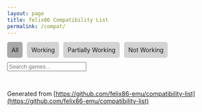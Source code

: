 ```yaml
---
layout: page
title: felix86 Compatibility List
permalink: /compat/
---
```


<html lang="en">
<head>
  <meta charset="UTF-8" />
  <meta name="viewport" content="width=device-width, initial-scale=1.0"/>
  <style>
    .tabs { display: flex; gap: 10px; margin-bottom: 10px; }
    .tab { cursor: pointer; padding: 10px; background: lightgray; border-radius: 5px; }
    .tab.active { background: darkgray; }
    .search { margin-bottom: 10px; }
    .game-list { display: flex; flex-wrap: wrap; gap: 10px; }
    .game { border: 1px solid #ccc; padding: 10px; border-radius: 5px; width: 200px; text-align: center; transition: transform 0.2s ease-in-out, box-shadow 0.2s ease-in-out; }
    .game:hover { transform: scale(1.05); box-shadow: 0 0 15px rgba(0,0,0,0.3); }
    .game img { width: 100%; height: 150px; object-fit: contain; border-radius: 5px; }
    .status { font-weight: bold; }
    .green { color: green; }
    .yellow { color: orange; }
    .red { color: red; }
    .pagination { margin-top: 20px; display: flex; gap: 5px; flex-wrap: wrap; }
    .pagination button { padding: 5px 10px; border: none; background: lightgray; border-radius: 5px; cursor: pointer; }
    .pagination button.active { background: darkgray; color: white; }
  </style>
</head>
<body>
  <div class="tabs">
    <div class="tab active" onclick="filterCategory('all', this)">All</div>
    <div class="tab" onclick="filterCategory('working', this)">Working</div>
    <div class="tab" onclick="filterCategory('partial', this)">Partially Working</div>
    <div class="tab" onclick="filterCategory('not-working', this)">Not Working</div>
  </div>

  <input class="search" type="text" placeholder="Search games..." onkeyup="applyFilters()">

  <div class="game-list" id="games"></div>
  <div class="pagination" id="pagination"></div>

  <div id="all-games" style="display: none">

<div class="game" data-category="working"><img loading="lazy" src="https://github.com/user-attachments/assets/b6548c60-df6a-4551-9d6e-33d8cdbb2146" alt="TUNIC" width="100%"><p><a href="https://github.com/felix86-emu/compatibility-list/issues/68">TUNIC</a></p><p class="status green">Working</p></div>
<div class="game" data-category="working"><img loading="lazy" src="https://github.com/user-attachments/assets/feb3d986-64e8-466b-b7ef-00742372975f" alt="MiSide (Demo)" width="100%"><p><a href="https://github.com/felix86-emu/compatibility-list/issues/67">MiSide (Demo)</a></p><p class="status green">Working</p></div>
<div class="game" data-category="partial"><img loading="lazy" src="https://github.com/user-attachments/assets/5ddcfab8-bf16-40ef-820d-bf4ee61c2700" alt="Max Payne 2" width="100%"><p><a href="https://github.com/felix86-emu/compatibility-list/issues/66">Max Payne 2</a></p><p class="status yellow">Partially Working</p></div>
<div class="game" data-category="not-working"><img loading="lazy" src="{{ site.baseurl }}/images/felixNoThoughts.png" alt="Max Payne" width="100%"><p><a href="https://github.com/felix86-emu/compatibility-list/issues/65">Max Payne</a></p><p class="status red">Not Working</p></div>
<div class="game" data-category="working"><img loading="lazy" src="https://github.com/user-attachments/assets/0e292c79-41ec-4357-bf0a-156b03476fd4" alt="FEZ" width="100%"><p><a href="https://github.com/felix86-emu/compatibility-list/issues/64">FEZ</a></p><p class="status green">Working</p></div>
<div class="game" data-category="working"><img loading="lazy" src="https://github.com/user-attachments/assets/8237f31e-5b68-400a-a565-d80e9c352c7e" alt="Baldur's Gate II: Enhanced Edition" width="100%"><p><a href="https://github.com/felix86-emu/compatibility-list/issues/63">Baldur's Gate II: Enhanced Edition</a></p><p class="status green">Working</p></div>
<div class="game" data-category="working"><img loading="lazy" src="https://github.com/user-attachments/assets/673f7068-4efb-408a-b946-b76a61ddf418" alt="Baldur's Gate: Enhanced Edition" width="100%"><p><a href="https://github.com/felix86-emu/compatibility-list/issues/62">Baldur's Gate: Enhanced Edition</a></p><p class="status green">Working</p></div>
<div class="game" data-category="working"><img loading="lazy" src="https://github.com/user-attachments/assets/871f7e43-0c4e-4b6d-b7f5-1b344b484be8" alt="Dwarf Fortress" width="100%"><p><a href="https://github.com/felix86-emu/compatibility-list/issues/61">Dwarf Fortress</a></p><p class="status green">Working</p></div>
<div class="game" data-category="not-working"><img loading="lazy" src="https://github.com/user-attachments/assets/bb7cc63b-58c7-4f50-95c0-db2e3df58c63" alt="SpongeBob SquarePants: Battle for Bikini Bottom - Rehydrated" width="100%"><p><a href="https://github.com/felix86-emu/compatibility-list/issues/60">SpongeBob SquarePants: Battle for Bikini Bottom - Rehydrated</a></p><p class="status red">Not Working</p></div>
<div class="game" data-category="not-working"><img loading="lazy" src="https://github.com/user-attachments/assets/c13821a7-4047-4101-abb8-6a9a18880761" alt="DOOM (2016)" width="100%"><p><a href="https://github.com/felix86-emu/compatibility-list/issues/59">DOOM (2016)</a></p><p class="status red">Not Working</p></div>
<div class="game" data-category="working"><img loading="lazy" src="https://github.com/user-attachments/assets/92170a81-1576-4b7f-b4ee-c611920a8daa" alt="Europa Universalis IV" width="100%"><p><a href="https://github.com/felix86-emu/compatibility-list/issues/58">Europa Universalis IV</a></p><p class="status green">Working</p></div>
<div class="game" data-category="partial"><img loading="lazy" src="https://github.com/user-attachments/assets/b3005874-bd78-4166-a5f5-b79365deda8a" alt="Factorio Demo" width="100%"><p><a href="https://github.com/felix86-emu/compatibility-list/issues/57">Factorio Demo</a></p><p class="status yellow">Partially Working</p></div>
<div class="game" data-category="partial"><img loading="lazy" src="https://github.com/user-attachments/assets/b79e31ac-f8c2-4bef-af3a-0ea42e596cd1" alt="Witcher 3" width="100%"><p><a href="https://github.com/felix86-emu/compatibility-list/issues/56">Witcher 3</a></p><p class="status yellow">Partially Working</p></div>
<div class="game" data-category="working"><img loading="lazy" src="https://github.com/user-attachments/assets/9d5ec40f-75ac-483c-9892-ceab9f881096" alt="Crysis" width="100%"><p><a href="https://github.com/felix86-emu/compatibility-list/issues/55">Crysis</a></p><p class="status green">Working</p></div>
<div class="game" data-category="partial"><img loading="lazy" src="https://github.com/user-attachments/assets/a9ad7303-3aed-43db-9e50-1a07066172d4" alt="Psychonauts 2" width="100%"><p><a href="https://github.com/felix86-emu/compatibility-list/issues/54">Psychonauts 2</a></p><p class="status yellow">Partially Working</p></div>
<div class="game" data-category="partial"><img loading="lazy" src="https://github.com/user-attachments/assets/dd7f4939-06f3-4368-85a1-f12105703660" alt="Witcher 2" width="100%"><p><a href="https://github.com/felix86-emu/compatibility-list/issues/53">Witcher 2</a></p><p class="status yellow">Partially Working</p></div>
<div class="game" data-category="not-working"><img loading="lazy" src="{{ site.baseurl }}/images/felixNoThoughts.png" alt="Among Us" width="100%"><p><a href="https://github.com/felix86-emu/compatibility-list/issues/52">Among Us</a></p><p class="status red">Not Working</p></div>
<div class="game" data-category="partial"><img loading="lazy" src="https://github.com/user-attachments/assets/342d233e-821e-4be3-afa7-b7b0a5dc7993" alt="Deltarune Demo" width="100%"><p><a href="https://github.com/felix86-emu/compatibility-list/issues/51">Deltarune Demo</a></p><p class="status yellow">Partially Working</p></div>
<div class="game" data-category="working"><img loading="lazy" src="https://github.com/user-attachments/assets/e449e5b0-5e32-4185-8410-3b3abd388389" alt="Doki Doki Literature Club" width="100%"><p><a href="https://github.com/felix86-emu/compatibility-list/issues/50">Doki Doki Literature Club</a></p><p class="status green">Working</p></div>
<div class="game" data-category="working"><img loading="lazy" src="https://github.com/user-attachments/assets/f83f622e-8e94-41ee-9049-0894db0fd70c" alt="2048" width="100%"><p><a href="https://github.com/felix86-emu/compatibility-list/issues/49">2048</a></p><p class="status green">Working</p></div>
<div class="game" data-category="working"><img loading="lazy" src="https://github.com/user-attachments/assets/125217ea-166c-4cbc-ad9d-33a642df8d78" alt="Friday Night Funkin' (Windows)" width="100%"><p><a href="https://github.com/felix86-emu/compatibility-list/issues/48">Friday Night Funkin' (Windows)</a></p><p class="status green">Working</p></div>
<div class="game" data-category="partial"><img loading="lazy" src="{{ site.baseurl }}/images/felixNoThoughts.png" alt="Sid Meier’s Civilization VI" width="100%"><p><a href="https://github.com/felix86-emu/compatibility-list/issues/47">Sid Meier’s Civilization VI</a></p><p class="status yellow">Partially Working</p></div>
<div class="game" data-category="not-working"><img loading="lazy" src="https://github.com/user-attachments/assets/b7154060-59d3-415b-82f8-f5dd98b8f705" alt="Hollow Knight" width="100%"><p><a href="https://github.com/felix86-emu/compatibility-list/issues/46">Hollow Knight</a></p><p class="status red">Not Working</p></div>
<div class="game" data-category="not-working"><img loading="lazy" src="{{ site.baseurl }}/images/felixNoThoughts.png" alt="A Hat In Time (Windows)" width="100%"><p><a href="https://github.com/felix86-emu/compatibility-list/issues/45">A Hat In Time (Windows)</a></p><p class="status red">Not Working</p></div>
<div class="game" data-category="partial"><img loading="lazy" src="https://github.com/user-attachments/assets/c6e1aa3d-ca8e-48f0-a24d-cc5f5d7e779e" alt="Half-Life" width="100%"><p><a href="https://github.com/felix86-emu/compatibility-list/issues/44">Half-Life</a></p><p class="status yellow">Partially Working</p></div>
<div class="game" data-category="working"><img loading="lazy" src="https://github.com/user-attachments/assets/78668ac1-f746-460e-ad5e-92c5ff2fdf0e" alt="Counter Strike" width="100%"><p><a href="https://github.com/felix86-emu/compatibility-list/issues/43">Counter Strike</a></p><p class="status green">Working</p></div>
<div class="game" data-category="partial"><img loading="lazy" src="https://github.com/user-attachments/assets/accb8410-b658-43e7-b23e-29b36c5d3760" alt="LIMBO" width="100%"><p><a href="https://github.com/felix86-emu/compatibility-list/issues/42">LIMBO</a></p><p class="status yellow">Partially Working</p></div>
<div class="game" data-category="working"><img loading="lazy" src="https://github.com/user-attachments/assets/0e61ccbf-e048-47df-a047-71011527e995" alt="Portal 2" width="100%"><p><a href="https://github.com/felix86-emu/compatibility-list/issues/41">Portal 2</a></p><p class="status green">Working</p></div>
<div class="game" data-category="not-working"><img loading="lazy" src="{{ site.baseurl }}/images/felixNoThoughts.png" alt="Volley Pals" width="100%"><p><a href="https://github.com/felix86-emu/compatibility-list/issues/40">Volley Pals</a></p><p class="status red">Not Working</p></div>
<div class="game" data-category="not-working"><img loading="lazy" src="https://github.com/user-attachments/assets/0ce543b7-7395-4425-9e1c-ff7e79f1ae76" alt="Bridge Constructor Portal" width="100%"><p><a href="https://github.com/felix86-emu/compatibility-list/issues/39">Bridge Constructor Portal</a></p><p class="status red">Not Working</p></div>
<div class="game" data-category="working"><img loading="lazy" src="https://github.com/user-attachments/assets/6e08c31e-8ea9-493d-b9a2-9edc915bf496" alt="140" width="100%"><p><a href="https://github.com/felix86-emu/compatibility-list/issues/38">140</a></p><p class="status green">Working</p></div>
<div class="game" data-category="not-working"><img loading="lazy" src="https://github.com/user-attachments/assets/fcd7216f-3fb4-4d90-ae75-13dc7d44b1db" alt="Death Trash (Demo)" width="100%"><p><a href="https://github.com/felix86-emu/compatibility-list/issues/37">Death Trash (Demo)</a></p><p class="status red">Not Working</p></div>
<div class="game" data-category="not-working"><img loading="lazy" src="{{ site.baseurl }}/images/felixNoThoughts.png" alt="Bzzzt (Demo)" width="100%"><p><a href="https://github.com/felix86-emu/compatibility-list/issues/36">Bzzzt (Demo)</a></p><p class="status red">Not Working</p></div>
<div class="game" data-category="working"><img loading="lazy" src="https://github.com/user-attachments/assets/dcf8c773-94ac-4a6a-9593-a462fe8cf465" alt="Shogun Showdown: Prologue" width="100%"><p><a href="https://github.com/felix86-emu/compatibility-list/issues/35">Shogun Showdown: Prologue</a></p><p class="status green">Working</p></div>
<div class="game" data-category="working"><img loading="lazy" src="https://github.com/user-attachments/assets/3f9c73b6-6d6a-4eae-b722-edde2399e2c9" alt="Stardew Valley" width="100%"><p><a href="https://github.com/felix86-emu/compatibility-list/issues/34">Stardew Valley</a></p><p class="status green">Working</p></div>
<div class="game" data-category="not-working"><img loading="lazy" src="{{ site.baseurl }}/images/felixNoThoughts.png" alt="Hotline Miami" width="100%"><p><a href="https://github.com/felix86-emu/compatibility-list/issues/33">Hotline Miami</a></p><p class="status red">Not Working</p></div>
<div class="game" data-category="working"><img loading="lazy" src="https://github.com/user-attachments/assets/b8bfd158-6593-496a-90fa-f0a86143ca41" alt="Psychonauts" width="100%"><p><a href="https://github.com/felix86-emu/compatibility-list/issues/32">Psychonauts</a></p><p class="status green">Working</p></div>
<div class="game" data-category="not-working"><img loading="lazy" src="{{ site.baseurl }}/images/felixNoThoughts.png" alt="Amnesia: The Dark Descent" width="100%"><p><a href="https://github.com/felix86-emu/compatibility-list/issues/31">Amnesia: The Dark Descent</a></p><p class="status red">Not Working</p></div>
<div class="game" data-category="working"><img loading="lazy" src="https://github.com/user-attachments/assets/e7f19b61-2d7c-49ab-b301-ba6b96df2eb0" alt="Worms W.M.D." width="100%"><p><a href="https://github.com/felix86-emu/compatibility-list/issues/30">Worms W.M.D.</a></p><p class="status green">Working</p></div>
<div class="game" data-category="working"><img loading="lazy" src="https://github.com/user-attachments/assets/64a3bdcf-6e3b-446d-87e7-b4cb2d6a4a70" alt="Turok" width="100%"><p><a href="https://github.com/felix86-emu/compatibility-list/issues/29">Turok</a></p><p class="status green">Working</p></div>
<div class="game" data-category="working"><img loading="lazy" src="https://github.com/user-attachments/assets/54e4f6d1-46e6-413d-815c-b89970ae5654" alt="5D Chess With Multiverse Time Travel" width="100%"><p><a href="https://github.com/felix86-emu/compatibility-list/issues/28">5D Chess With Multiverse Time Travel</a></p><p class="status green">Working</p></div>
<div class="game" data-category="working"><img loading="lazy" src="https://github.com/user-attachments/assets/d5a56dbc-aa1a-4af6-860c-5c3a6536318b" alt="Undertale" width="100%"><p><a href="https://github.com/felix86-emu/compatibility-list/issues/27">Undertale</a></p><p class="status green">Working</p></div>
<div class="game" data-category="not-working"><img loading="lazy" src="https://github.com/user-attachments/assets/859bc9fa-0a37-4083-8e74-cb61d199e89e" alt="Portal" width="100%"><p><a href="https://github.com/felix86-emu/compatibility-list/issues/26">Portal</a></p><p class="status red">Not Working</p></div>
<div class="game" data-category="working"><img loading="lazy" src="https://github.com/user-attachments/assets/8d89370b-477f-4d1d-ab41-ab75f4562c1a" alt="Pizza Tower (Windows)" width="100%"><p><a href="https://github.com/felix86-emu/compatibility-list/issues/25">Pizza Tower (Windows)</a></p><p class="status green">Working</p></div>
<div class="game" data-category="partial"><img loading="lazy" src="https://github.com/user-attachments/assets/a087025a-05a9-4a53-b924-185d62311313" alt="World of Goo 2" width="100%"><p><a href="https://github.com/felix86-emu/compatibility-list/issues/24">World of Goo 2</a></p><p class="status yellow">Partially Working</p></div>
<div class="game" data-category="working"><img loading="lazy" src="https://github.com/user-attachments/assets/f6ce84ae-44e3-4191-9b42-4af3e07666fc" alt="Shovel Knight: Specter of Torment" width="100%"><p><a href="https://github.com/felix86-emu/compatibility-list/issues/23">Shovel Knight: Specter of Torment</a></p><p class="status green">Working</p></div>
<div class="game" data-category="not-working"><img loading="lazy" src="{{ site.baseurl }}/images/felixNoThoughts.png" alt="Terraria" width="100%"><p><a href="https://github.com/felix86-emu/compatibility-list/issues/22">Terraria</a></p><p class="status red">Not Working</p></div>
<div class="game" data-category="working"><img loading="lazy" src="https://github.com/user-attachments/assets/2f774381-0efc-4bbe-8374-571cf880e49e" alt="Solitaire (Windows)" width="100%"><p><a href="https://github.com/felix86-emu/compatibility-list/issues/21">Solitaire (Windows)</a></p><p class="status green">Working</p></div>
<div class="game" data-category="working"><img loading="lazy" src="https://github.com/user-attachments/assets/c6d4418e-20ee-491f-8262-e3c339a81d36" alt="SuperTux" width="100%"><p><a href="https://github.com/felix86-emu/compatibility-list/issues/20">SuperTux</a></p><p class="status green">Working</p></div>
<div class="game" data-category="partial"><img loading="lazy" src="https://github.com/user-attachments/assets/c1f49fd0-a12a-4584-b5df-089e9e57a7f6" alt="Absolute Drift" width="100%"><p><a href="https://github.com/felix86-emu/compatibility-list/issues/19">Absolute Drift</a></p><p class="status yellow">Partially Working</p></div>
<div class="game" data-category="partial"><img loading="lazy" src="https://github.com/user-attachments/assets/9344500c-eaf2-494a-bc78-367d4ac078d2" alt="Rogue Legacy" width="100%"><p><a href="https://github.com/felix86-emu/compatibility-list/issues/18">Rogue Legacy</a></p><p class="status yellow">Partially Working</p></div>
<div class="game" data-category="working"><img loading="lazy" src="https://github.com/user-attachments/assets/d5e84a9a-8616-44a1-a29e-e630ee36b314" alt="60 Seconds" width="100%"><p><a href="https://github.com/felix86-emu/compatibility-list/issues/17">60 Seconds</a></p><p class="status green">Working</p></div>
<div class="game" data-category="working"><img loading="lazy" src="https://github.com/user-attachments/assets/f49cdb0e-c0ab-4637-b3e9-a7cf00a31f2f" alt="Baba Is You" width="100%"><p><a href="https://github.com/felix86-emu/compatibility-list/issues/16">Baba Is You</a></p><p class="status green">Working</p></div>
<div class="game" data-category="not-working"><img loading="lazy" src="{{ site.baseurl }}/images/felixNoThoughts.png" alt="Doom 64" width="100%"><p><a href="https://github.com/felix86-emu/compatibility-list/issues/15">Doom 64</a></p><p class="status red">Not Working</p></div>
<div class="game" data-category="working"><img loading="lazy" src="https://github.com/user-attachments/assets/e263df13-15ab-4684-9f60-73c01b2777bb" alt="Outlast" width="100%"><p><a href="https://github.com/felix86-emu/compatibility-list/issues/14">Outlast</a></p><p class="status green">Working</p></div>
<div class="game" data-category="working"><img loading="lazy" src="https://github.com/user-attachments/assets/76aa91d7-3ac1-4a3a-8bb3-79c301d5e790" alt="Cuphead" width="100%"><p><a href="https://github.com/felix86-emu/compatibility-list/issues/13">Cuphead</a></p><p class="status green">Working</p></div>
<div class="game" data-category="partial"><img loading="lazy" src="https://github.com/user-attachments/assets/73df69d9-1a06-46c6-ba75-503366151830" alt="Untitled Goose Game" width="100%"><p><a href="https://github.com/felix86-emu/compatibility-list/issues/12">Untitled Goose Game</a></p><p class="status yellow">Partially Working</p></div>
<div class="game" data-category="working"><img loading="lazy" src="https://github.com/user-attachments/assets/57ce4cc1-00d0-4a61-9b1e-6c0c4da6d965" alt="Hotline Miami 2: Wrong Number" width="100%"><p><a href="https://github.com/felix86-emu/compatibility-list/issues/11">Hotline Miami 2: Wrong Number</a></p><p class="status green">Working</p></div>
<div class="game" data-category="working"><img loading="lazy" src="https://github.com/user-attachments/assets/35bfab4e-3179-4c4b-9ceb-a0bcdc33aa95" alt="The Binding of Isaac: Rebirth" width="100%"><p><a href="https://github.com/felix86-emu/compatibility-list/issues/10">The Binding of Isaac: Rebirth</a></p><p class="status green">Working</p></div>
<div class="game" data-category="not-working"><img loading="lazy" src="{{ site.baseurl }}/images/felixNoThoughts.png" alt="Papers, Please" width="100%"><p><a href="https://github.com/felix86-emu/compatibility-list/issues/9">Papers, Please</a></p><p class="status red">Not Working</p></div>
<div class="game" data-category="working"><img loading="lazy" src="https://github.com/user-attachments/assets/31a3549f-bc95-466d-9835-8c23edfc59f4" alt="Don't Starve" width="100%"><p><a href="https://github.com/felix86-emu/compatibility-list/issues/8">Don't Starve</a></p><p class="status green">Working</p></div>
<div class="game" data-category="working"><img loading="lazy" src="https://github.com/user-attachments/assets/b64a3add-9848-45b5-99c0-70c5b00d80a6" alt="Dimension Tripper Neptune: TOP NEP" width="100%"><p><a href="https://github.com/felix86-emu/compatibility-list/issues/7">Dimension Tripper Neptune: TOP NEP</a></p><p class="status green">Working</p></div>
<div class="game" data-category="working"><img loading="lazy" src="https://github.com/user-attachments/assets/ce5c5813-977f-4f43-a371-add71944800d" alt="World of Goo" width="100%"><p><a href="https://github.com/felix86-emu/compatibility-list/issues/6">World of Goo</a></p><p class="status green">Working</p></div>
<div class="game" data-category="working"><img loading="lazy" src="https://github.com/user-attachments/assets/288b24a4-fe91-4309-8bc2-fd3c8a0d0a53" alt="Celeste" width="100%"><p><a href="https://github.com/felix86-emu/compatibility-list/issues/5">Celeste</a></p><p class="status green">Working</p></div>
<div class="game" data-category="working"><img loading="lazy" src="https://github.com/user-attachments/assets/28f85114-5a77-4afe-99bf-64bdf2aa0d6d" alt="openarena" width="100%"><p><a href="https://github.com/felix86-emu/compatibility-list/issues/4">openarena</a></p><p class="status green">Working</p></div>
<div class="game" data-category="working"><img loading="lazy" src="https://github.com/user-attachments/assets/13bbd99a-3b53-46bf-84e1-c854e664f315" alt="SuperTuxKart" width="100%"><p><a href="https://github.com/felix86-emu/compatibility-list/issues/3">SuperTuxKart</a></p><p class="status green">Working</p></div>
<div class="game" data-category="working"><img loading="lazy" src="https://github.com/user-attachments/assets/ae9186c3-8777-40ae-b26b-3a0461ca0b47" alt="VVVVVV" width="100%"><p><a href="https://github.com/felix86-emu/compatibility-list/issues/2">VVVVVV</a></p><p class="status green">Working</p></div>
<div class="game" data-category="working"><img loading="lazy" src="https://github.com/user-attachments/assets/47ff1b5f-4d15-45dd-8dfb-bfa512b881f7" alt="Balatro" width="100%"><p><a href="https://github.com/felix86-emu/compatibility-list/issues/1">Balatro</a></p><p class="status green">Working</p></div>


  </div>

  <script>
    const allGames = Array.from(document.querySelectorAll('#all-games .game'));
    const gameContainer = document.getElementById('games');
    const pagination = document.getElementById('pagination');
    let filteredGames = allGames;
    let currentPage = 1;
    const gamesPerPage = 9;
    let currentCategory = 'all';

    function filterCategory(category, tabElement) {
      currentCategory = category;
      currentPage = 1;
      document.querySelectorAll('.tab').forEach(tab => tab.classList.remove('active'));
      tabElement.classList.add('active');
      applyFilters();
    }

    function applyFilters() {
      const search = document.querySelector('.search').value.toLowerCase();

      filteredGames = allGames.filter(game => {
        const matchesCategory = currentCategory === 'all' || game.dataset.category === currentCategory;
        const matchesSearch = game.querySelector('p').innerText.toLowerCase().includes(search);
        return matchesCategory && matchesSearch;
      });

      currentPage = 1;

      renderGames();
      renderPagination();
    }

    function renderGames() {
      gameContainer.innerHTML = '';
      const start = (currentPage - 1) * gamesPerPage;
      const end = start + gamesPerPage;
      const gamesToShow = filteredGames.slice(start, end);
      gamesToShow.forEach(game => gameContainer.appendChild(game.cloneNode(true)));
    }

    function renderPagination() {
      pagination.innerHTML = '';
      const totalPages = Math.ceil(filteredGames.length / gamesPerPage);
      for (let i = 1; i <= totalPages; i++) {
        const btn = document.createElement('button');
        btn.textContent = i;
        btn.classList.toggle('active', i === currentPage);
        btn.onclick = () => {
          currentPage = i;
          renderGames();
          renderPagination();
        };
        pagination.appendChild(btn);
      }
    }

    window.onload = () => {
      applyFilters();
    };
  </script>
</body>
</html>

Generated from [https://github.com/felix86-emu/compatibility-list](https://github.com/felix86-emu/compatibility-list)
